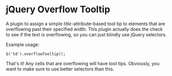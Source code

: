 jQuery Overflow Tooltip
=======================

A plugin to assign a simple _title_-attribute-based tool tip to elements
that are overflowing past their specified width. This plugin actually
does the check to see if the text is overflowing, so you can just
blindly use jQuery selectors.

Example usage:

    $('td').overflowTooltip();

That's it! Any cells that are overflowing will have tool tips.
Obviously, you want to make sure to use better selectors than this.
